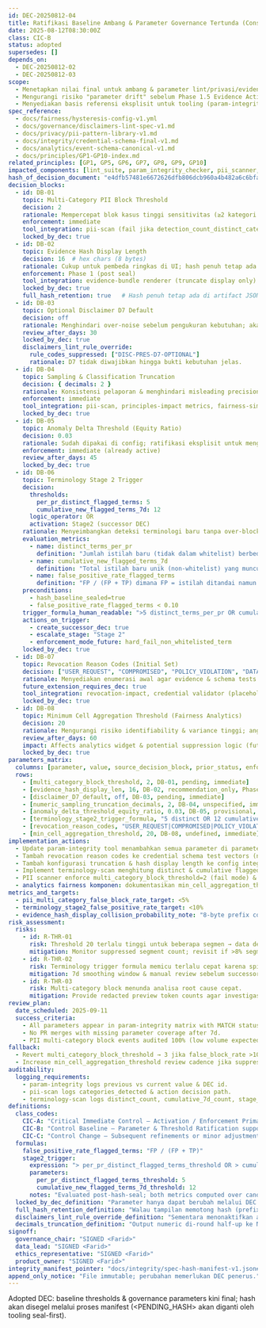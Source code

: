 ```yaml
---
id: DEC-20250812-04
title: Ratifikasi Baseline Ambang & Parameter Governance Tertunda (Consolidated Threshold Ratification)
date: 2025-08-12T08:30:00Z
class: CIC-B
status: adopted
supersedes: []
depends_on:
  - DEC-20250812-02
  - DEC-20250812-03
scope:
  - Menetapkan nilai final untuk ambang & parameter lint/privasi/evidence yang masih <PENDING_DECISION>.
  - Mengurangi risiko "parameter drift" sebelum Phase 1.5 Evidence Activation.
  - Menyediakan basis referensi eksplisit untuk tooling (param-integrity, disclaimers-lint, PII scan, evidence bundle renderer, terminology-scan).
spec_reference:
  - docs/fairness/hysteresis-config-v1.yml
  - docs/governance/disclaimers-lint-spec-v1.md
  - docs/privacy/pii-pattern-library-v1.md
  - docs/integrity/credential-schema-final-v1.md
  - docs/analytics/event-schema-canonical-v1.md
  - docs/principles/GP1-GP10-index.md
related_principles: [GP1, GP5, GP6, GP7, GP8, GP9, GP10]
impacted_components: [lint_suite, param_integrity_checker, pii_scanner, evidence_bundle, terminology_scan, fairness_engine]
hash_of_decision_document: "e4dfb57481e6672626dfb806dcb960a4b482a6c6bfa3e96a91b8c845c1846ad6"  # sealed SHA256
decision_blocks:
  - id: DB-01
    topic: Multi-Category PII Block Threshold
    decision: 2
    rationale: Mempercepat blok kasus tinggi sensitivitas (≥2 kategori PII berbeda) tanpa menunggu manual triage.
    enforcement: immediate
    tool_integration: pii-scan (fail jika detection_count_distinct_categories >= 2 pada satu payload tanpa redaction)
    locked_by_dec: true
  - id: DB-02
    topic: Evidence Hash Display Length
    decision: 16  # hex chars (8 bytes)
    rationale: Cukup untuk pembeda ringkas di UI; hash penuh tetap ada di artifact JSON.
    enforcement: Phase 1 (post seal)
    tool_integration: evidence-bundle renderer (truncate display only)
    locked_by_dec: true
    full_hash_retention: true   # Hash penuh tetap ada di artifact JSON untuk verifikasi.
  - id: DB-03
    topic: Optional Disclaimer D7 Default
    decision: off
    rationale: Menghindari over-noise sebelum pengukuran kebutuhan; akan diaktifkan jika false negative disclaimers lint < target.
    review_after_days: 30
    locked_by_dec: true
    disclaimers_lint_rule_override:
      rule_codes_suppressed: ["DISC-PRES-D7-OPTIONAL"]
      rationale: D7 tidak diwajibkan hingga bukti kebutuhan jelas.
  - id: DB-04
    topic: Sampling & Classification Truncation
    decision: { decimals: 2 }
    rationale: Konsistensi pelaporan & menghindari misleading precision >2; eksplisit decimals=2 integer.
    enforcement: immediate
    tool_integration: pii-scan, principles-impact metrics, fairness-sim stats
    locked_by_dec: true
  - id: DB-05
    topic: Anomaly Delta Threshold (Equity Ratio)
    decision: 0.03
    rationale: Sudah dipakai di config; ratifikasi eksplisit untuk menghapus status tentative.
    enforcement: immediate (already active)
    review_after_days: 45
    locked_by_dec: true
  - id: DB-06
    topic: Terminology Stage 2 Trigger
    decision:
      thresholds:
        per_pr_distinct_flagged_terms: 5
        cumulative_new_flagged_terms_7d: 12
      logic_operator: OR
      activation: Stage2 (successor DEC)
    rationale: Menyeimbangkan deteksi terminologi baru tanpa over-block; Stage 2 = enforcement hard fail pada istilah non-whitelist.
    evaluation_metrics:
      - name: distinct_terms_per_pr
        definition: "Jumlah istilah baru (tidak dalam whitelist) berbeda pada 1 PR."
      - name: cumulative_new_flagged_terms_7d
        definition: "Total istilah baru unik (non-whitelist) yang muncul dalam rentang sliding 7 hari."
      - name: false_positive_rate_flagged_terms
        definition: "FP / (FP + TP) dimana FP = istilah ditandai namun dikonfirmasi bukan istilah terlarang."
    preconditions:
      - hash_baseline_sealed=true
      - false_positive_rate_flagged_terms < 0.10
    trigger_formula_human_readable: ">5 distinct_terms_per_pr OR cumulative_new_flagged_terms_7d > 12"
    actions_on_trigger:
      - create_successor_dec: true
      - escalate_stage: "Stage 2"
      - enforcement_mode_future: hard_fail_non_whitelisted_term
    locked_by_dec: true
  - id: DB-07
    topic: Revocation Reason Codes (Initial Set)
    decision: ["USER_REQUEST", "COMPROMISED", "POLICY_VIOLATION", "DATA_SUPERSEDED", "INTEGRITY_ERROR"]
    rationale: Menyediakan enumerasi awal agar evidence & schema tests dapat menggunakan referensi konsisten sebelum sistem revocation penuh.
    future_extension_requires_dec: true
    tool_integration: revocation-impact, credential validator (placeholder check)
    locked_by_dec: true
  - id: DB-08
    topic: Minimum Cell Aggregation Threshold (Fairness Analytics)
    decision: 20
    rationale: Mengurangi risiko identifiability & variance tinggi; angka praktis untuk stabilitas awal.
    review_after_days: 60
    impact: Affects analytics widget & potential suppression logic (future implementation)
    locked_by_dec: true
parameters_matrix:
  columns: [parameter, value, source_decision_block, prior_status, enforcement_phase]
  rows:
    - [multi_category_block_threshold, 2, DB-01, pending, immediate]
    - [evidence_hash_display_len, 16, DB-02, recommendation_only, Phase 1]
    - [disclaimer_D7_default, off, DB-03, pending, immediate]
    - [numeric_sampling_truncation_decimals, 2, DB-04, unspecified, immediate]
    - [anomaly_delta_threshold_equity_ratio, 0.03, DB-05, provisional, immediate]
    - [terminology_stage2_trigger_formula, "5 distinct OR 12 cumulative/7d", DB-06, undefined, pre-trigger]
    - [revocation_reason_codes, "USER_REQUEST|COMPROMISED|POLICY_VIOLATION|DATA_SUPERSEDED|INTEGRITY_ERROR", DB-07, none, future]
    - [min_cell_aggregation_threshold, 20, DB-08, undefined, immediate]
implementation_actions:
  - Update param-integrity tool menambahkan semua parameter di parameters_matrix.
  - Tambah revocation reason codes ke credential schema test vectors (non-breaking, comment-only until revocation DEC active).
  - Tambah konfigurasi truncation & hash display length ke config integritas pusat.
  - Implement terminology-scan menghitung distinct & cumulative flagged term metrics.
  - PII scanner enforce multi_category_block_threshold=2 (fail mode) & output block rationale.
  - analytics fairness komponen: dokumentasikan min_cell_aggregation_threshold=20 (belum ada suppression logic → TODO Phase 1.5).
metrics_and_targets:
  - pii_multi_category_false_block_rate_target: <5%
  - terminology_stage2_false_positive_rate_target: <10%
  - evidence_hash_display_collision_probability_note: "8-byte prefix collision probability negligible for current artifact volume (<10^-9)."
risk_assessment:
  risks:
    - id: R-THR-01
      risk: Threshold 20 terlalu tinggi untuk beberapa segmen → data delay.
      mitigation: Monitor suppressed segment count; revisit if >8% segments suppressed.
    - id: R-THR-02
      risk: Terminology trigger formula memicu terlalu cepat karena spike sementara.
      mitigation: 7d smoothing window & manual review sebelum successor DEC.
    - id: R-THR-03
      risk: Multi-category block menunda analisa root cause cepat.
      mitigation: Provide redacted preview token counts agar investigasi masih mungkin.
review_plan:
  date_scheduled: 2025-09-11
  success_criteria:
    - All parameters appear in param-integrity matrix with MATCH status.
    - No PR merges with missing parameter coverage after 7d.
    - PII multi-category block events audited 100% (low volume expected).
fallback:
  - Revert multi_category_block_threshold → 3 jika false_block_rate >10% dalam 14d.
  - Increase min_cell_aggregation_threshold review cadence jika suppressed >15% segments.
auditability:
  logging_requirements:
    - param-integrity logs previous vs current value & DEC id.
    - pii-scan logs categories_detected & action decision path.
    - terminology-scan logs distinct_count, cumulative_7d_count, stage_trigger_evaluated.
definitions:
  class_codes:
    CIC-A: "Critical Immediate Control – Activation / Enforcement Primary"
    CIC-B: "Control Baseline – Parameter & Threshold Ratification supporting primary controls"
    CIC-C: "Control Change – Subsequent refinements or minor adjustments"
  formulas:
    false_positive_rate_flagged_terms: "FP / (FP + TP)"
    stage2_trigger: 
      expression: "> per_pr_distinct_flagged_terms_threshold OR > cumulative_new_flagged_terms_7d_threshold"
      parameters:
        per_pr_distinct_flagged_terms_threshold: 5
        cumulative_new_flagged_terms_7d_threshold: 12
      notes: "Evaluated post-hash-seal; both metrics computed over canonical diff tokenization excluding whitelist."
  locked_by_dec_definition: "Parameter hanya dapat berubah melalui DEC penerus yang mereferensikan ID ini."
  full_hash_retention_definition: "Walau tampilan memotong hash (prefix), hash penuh tetap disimpan untuk verifikasi integritas."
  disclaimers_lint_rule_override_definition: "Sementara menonaktifkan atau menandai opsional bagian lint sampai kondisi aktivasi tercapai."
  decimals_truncation_definition: "Output numeric di-round half-up ke N=2 decimals sebelum persist/artifact agar konsisten & mencegah overprecision." 
signoff:
  governance_chair: "SIGNED <Farid>"
  data_lead: "SIGNED <Farid>"
  ethics_representative: "SIGNED <Farid>"
  product_owner: "SIGNED <Farid>"
integrity_manifest_pointer: "docs/integrity/spec-hash-manifest-v1.json#files[path=docs/governance/dec/DEC-20250812-04-governance-baseline-thresholds.md]"
append_only_notice: "File immutable; perubahan memerlukan DEC penerus."
---
```


Adopted DEC: baseline thresholds & governance parameters kini final; hash akan disegel melalui proses manifest (<PENDING_HASH> akan diganti oleh tooling seal-first).
